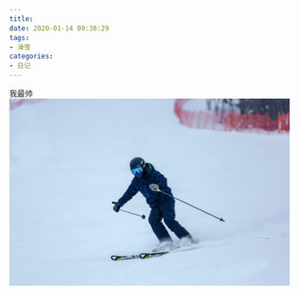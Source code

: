```yaml
---
title: 
date: 2020-01-14 09:38:29
tags:
- 滑雪
categories:
- 日记
---
```

我最帅
![](https://raw.githubusercontent.com/placenameday/mypic/master/20200114091024.jpeg)

<!-- more -->